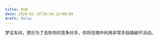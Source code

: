 ```yaml
---
title: 车间
date: 2020-02-15T20:54:12+08:00
draft: false
---
```


梦见车间，预示为了击败你的竞争对手，你将在暗中利用非常手段搞破坏活动。

